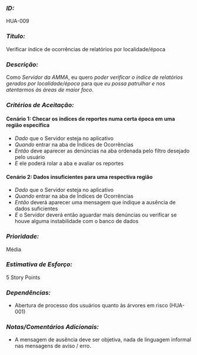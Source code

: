 ### *ID:* 
HUA-009

### *Título:*
Verificar índice de ocorrências de relatórios por localidade/época


### *Descrição:* 
Como *Servidor da AMMA*, eu quero *poder verificar o índice de relatórios gerados por localidade/época* para que *eu possa patrulhar e nos atentarmos às áreas de maior foco*.

### *Critérios de Aceitação:*

#### Cenário 1: Checar os índices de reportes numa certa época em uma região específica
- *Dado* que o Servidor esteja no aplicativo 
- *Quando* entrar na aba de Índices de Ocorrências
- *Então* deve aparecer as denúncias na aba ordenada pelo filtro desejado pelo usuário
- *E* ele poderá rolar a aba e avaliar os reportes

#### Cenário 2: Dados insuficientes para uma respectiva região
- *Dado* que o Servidor esteja no aplicativo 
- *Quando* entrar na aba de Índices de Ocorrências
- *Então* deverá aparecer uma mensagem que indique a ausência de dados suficientes
- *E* o Servidor deverá então aguardar mais denúncias ou verificar se houve alguma instabilidade com o banco de dados

### *Prioridade:* 
Média

### *Estimativa de Esforço:* 
5 Story Points 

### *Dependências:* 
- Abertura de processo dos usuários quanto às árvores em risco (HUA-001)

### *Notas/Comentários Adicionais:*
- A mensagem de ausência deve ser objetiva, nada de linguagem informal nas mensagens de aviso / erro.
